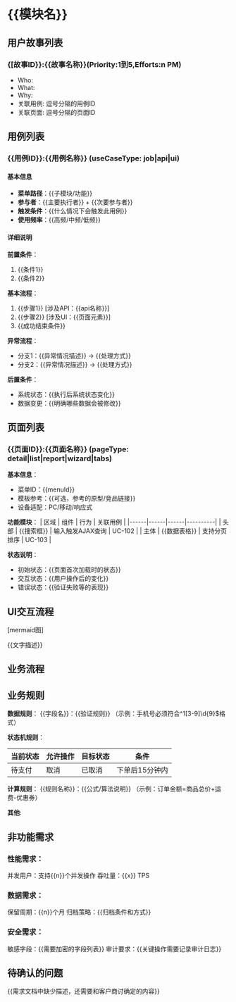 # {{模块名}}

## 用户故事列表

### {[故事ID}}:{{故事名称}}(Priority:1到5,Efforts:n PM)

[TAGS]: DYNAMIC

- Who:
- What:
- Why:
- 关联用例: 逗号分隔的用例ID
- 关联页面: 逗号分隔的页面ID

## 用例列表

### {{用例ID}}:{{用例名称}} (useCaseType: job|api|ui)

[TAGS]: DYNAMIC

#### 基本信息

[TAGS]: MENU,API

- **菜单路径**：{{子模块/功能}}
- **参与者**：{{主要执行者}} + {{次要参与者}}
- **触发条件**：{{什么情况下会触发此用例}}
- **使用频率**：{{高频/中频/低频}}

#### 详细说明

**前置条件**：

1. {{条件1}}
2. {{条件2}}

**基本流程**：

1. {{步骤1}} [涉及API：{{api名称}}]
2. {{步骤2}} [涉及UI：{{页面元素}}]
3. {{成功结束条件}}

**异常流程**：

- 分支1：{{异常情况描述}} → {{处理方式}}
- 分支2：{{异常情况描述}} → {{处理方式}}

**后置条件**：

- 系统状态：{{执行后系统状态变化}}
- 数据变更：{{明确哪些数据会被修改}}

## 页面列表

### {{页面ID}}:{{页面名称}} (pageType: detail|list|report|wizard|tabs)

[TAGS]: DYNAMIC,MENU
**基本信息**：

- 菜单ID：{{menuId}}
- 模板参考：{{可选，参考的原型/竞品链接}}
- 设备适配：PC/移动/响应式

**功能模块**：
| 区域 | 组件 | 行为 | 关联用例 |
|------|------|------|----------|
| 头部 | {{搜索框}} | 输入触发AJAX查询 | UC-102 |
| 主体 | {{数据表格}} | 支持分页排序 | UC-103 |

**状态说明**：

- 初始状态：{{页面首次加载时的状态}}
- 交互状态：{{用户操作后的变化}}
- 错误状态：{{验证失败等的表现}}

## UI交互流程

[TAGS]: OPTIONAL
[mermaid图]

{{文字描述}}

## 业务流程

[TAGS]: OPTIONAL

## 业务规则

[TAGS]: OPTIONAL

**数据规则**：
{{字段名}}：{{验证规则}} （示例：手机号必须符合^1[3-9]\d{9}$格式）

**状态机规则**：

| 当前状态 | 允许操作 | 目标状态 | 条件        |
|------|------|------|-----------|
| 待支付  | 	取消  | 	已取消 | 	下单后15分钟内 |

**计算规则**：
{{规则名称}}：{{公式/算法说明}} （示例：订单金额=商品总价+运费-优惠券）

**其他**:

## 非功能需求
[TAGS]: OPTIONAL

### 性能需求：

并发用户：支持{{n}}个并发操作
吞吐量：{{x}} TPS

### 数据需求：

保留周期：{{n}}个月
归档策略：{{归档条件和方式}}

### 安全需求：

敏感字段：{{需要加密的字段列表}}
审计要求：{{关键操作需要记录审计日志}}

## 待确认的问题

[TAGS]: OPTIONAL

{{需求文档中缺少描述，还需要和客户商讨确定的内容}}
